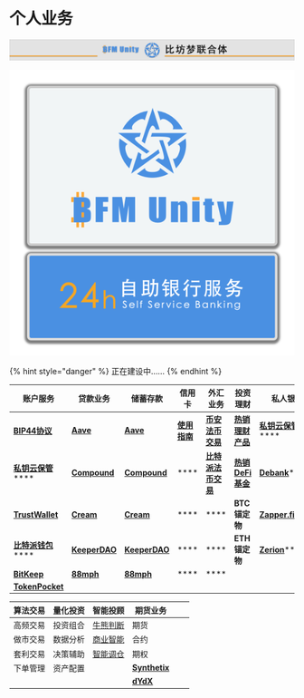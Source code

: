 # 个人业务

![](../../.gitbook/assets/yin-hang-pai-bian-.png)

![](../../.gitbook/assets/yin-hang-deng-xiang-.png)

{% hint style="danger" %}
正在建设中……
{% endhint %}

| **账户服务**                                                                                              | **贷款业务**                                             | **储蓄存款**                                             | **信用卡**                                                                               | **外汇业务**                                                                                                  | **投资理财**                                                                                                 | **私人银行**                                                                                                                 | **金融市场**                                                                                                |
| ----------------------------------------------------------------------------------------------------- | ---------------------------------------------------- | ---------------------------------------------------- | ------------------------------------------------------------------------------------- | --------------------------------------------------------------------------------------------------------- | -------------------------------------------------------------------------------------------------------- | ------------------------------------------------------------------------------------------------------------------------ | ------------------------------------------------------------------------------------------------------- |
| ****[**BIP44协议**](https://learnblockchain.cn/2018/09/28/hdwallet/)****                                | ****[**Aave**](https://app.aave.com)****             | ****[**Aave**](https://app.aave.com)****             | ****[**使用指南**](https://www.bfm-unity.com/bfm-trad.-bi-fang-meng-jin-dian/zhe-die)**** | ****[**币安法币交易**](https://www.bfm-unity.com/qian-xian/command-room-discovery#chuan-tong-qu-kuai-lian)****  | ****[**热销理财产品**](https://www.bfm-unity.com/qian-xian/command-room-discovery/command-room-eth#defi)****   | [**私钥云保管**](https://www.bfm-unity.com/bfm-da-bi-fang-meng-shu-chan/management-cockpit-operation/si-yao-yun-bao-guan)**** | ****[**市场**](https://www.bfm-unity.com/qian-xian/management-cockpit-operation/ling-hang-duo-lei-da)**** |
| [**私钥云保管**](https://www.bfm-unity.com/qian-xian/management-cockpit-operation/si-yao-yun-bao-guan)**** | ****[**Compound**](https://app.compound.finance)**** | ****[**Compound**](https://app.compound.finance)**** | ****                                                                                  | ****[**比特派法币交易**](https://www.bfm-unity.com/qian-xian/command-room-discovery#chuan-tong-qu-kuai-lian)**** | ****[**热销DeFi基金**](https://www.bfm-unity.com/qian-xian/command-room-discovery/command-room-eth#defi)**** | [**Debank**](https://debank.com/swap)****                                                                                | ****[**币优**](https://www.biyou.tech)****                                                                |
| ****[**TrustWallet**](https://trustwallet.com)****                                                    | ****[**Cream**](https://app.cream.finance)****       | ****[**Cream**](https://app.cream.finance)****       | ****                                                                                  | ****                                                                                                      | **BTC锚定物**                                                                                               | [**Zapper.fi**](https://zapper.fi)****                                                                                   | ****[**派网**](https://www.pionex.cc/zh-CN/sign/ref/NxwM4W0S)****                                         |
| [**比特派钱包**](https://bitpie.com)****                                                                   | ****[**KeeperDAO**](https://app.keeperdao.com)****   | ****[**KeeperDAO**](https://app.keeperdao.com)****   | ****                                                                                  | ****                                                                                                      | **ETH锚定物**                                                                                               | [**Zerion**](https://app.zerion.io/exchange)****                                                                         | ****                                                                                                    |
| ****[**BitKeep**](https://bitkeep.org)****                                                            | ****[**88mph**](https://88mph.app)****               | ****[**88mph**](https://88mph.app)****               | ****                                                                                  | ****                                                                                                      |                                                                                                          |                                                                                                                          |                                                                                                         |
| ****[**TokenPocket**](https://www.tokenpocket.pro)****                                                |                                                      |                                                      |                                                                                       |                                                                                                           |                                                                                                          |                                                                                                                          |                                                                                                         |

| 算法交易 | 量化投资 | 智能投顾                                                                                                              | 期货业务                                  |   |   |
| ---- | ---- | ----------------------------------------------------------------------------------------------------------------- | ------------------------------------- | - | - |
| 高频交易 | 投资组合 | [牛熊判断](https://www.bfm-unity.com/qian-xian/management-cockpit-operation/ling-hang-duo-lei-da)                     | 期货                                    |   |   |
| 做市交易 | 数据分析 | [商业智能](https://www.bfm-unity.com/qian-xian/research-institute-development/xiao-bai-xue-cheng/power-bi-jiao-cheng) | 合约                                    |   |   |
| 套利交易 | 决策辅助 | [智能调仓](https://www.bfm-unity.com/qian-xian/management-cockpit-operation/ling-hang-duo-lei-da)                     | 期权                                    |   |   |
| 下单管理 | 资产配置 |                                                                                                                   | [**Synthetix**](https://synthetix.io) |   |   |
|      |      |                                                                                                                   | [**dYdX**](https://dydx.exchange)     |   |   |
